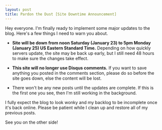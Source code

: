 ```yaml
---
layout: post
title: Pardon the Dust [Site Downtime Announcement]
---
```


Hey everyone. I'm finally ready to implement some major updates to the blog. Here's a few things I need to warn you about.

* **Site will be down from noon Saturday (January 23) to 5pm Monday (January 25) US Eastern Standard Time.** Depending on how quickly servers update, the site may be back up early, but I still need 48 hours to make sure the changes take effect.

* **This site will no longer use Disqus comments.** If you want to save anything you posted in the comments section, please do so before the site goes down, else the content will be lost.

* There won't be any new posts until the updates are complete. If this is the first one you see, then I'm still working in the background.

I fully expect the blog to look wonky and my backlog to be incomplete once it's back online. Please be patient while I clean up and restore all of my previous posts.

See you on the other side!
